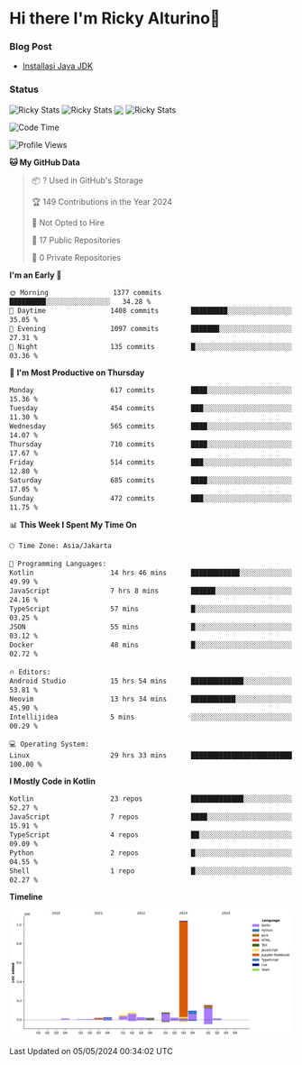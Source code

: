 # Hi there I'm Ricky Alturino👋

### Blog Post

<!-- BLOG-POST-LIST:START -->

- [Installasi Java JDK](https://onirutla.medium.com/installasi-java-jdk-ec701beeb5cb?source=rss-d9d81c918cc9------2)
<!-- BLOG-POST-LIST:END -->

### Status

<img align="center" alt="Ricky Stats" src="https://github-readme-stats.vercel.app/api?username=Alturino&theme=dark&show_icons=true&hide_border=false" />
<img align="center" alt="Ricky Stats" src="https://github-readme-stats.vercel.app/api/top-langs/?username=Alturino&theme=dark&show_icons=true&layout=compact"/>
<img align="center" width="640px" src="https://github-readme-stats.vercel.app/api/wakatime?username=Alturino&layout=compact&hide_border=true&theme=dark">
<img align="center" alt="Ricky Stats" src="https://leetcard.jacoblin.cool/onirutla?border=0&radius=20&ext=activity"/>

<!--START_SECTION:waka-->
![Code Time](http://img.shields.io/badge/Code%20Time-276%20hrs%2019%20mins-blue)

![Profile Views](http://img.shields.io/badge/Profile%20Views-0-blue)

**🐱 My GitHub Data** 

> 📦 ? Used in GitHub's Storage 
 > 
> 🏆 149 Contributions in the Year 2024
 > 
> 🚫 Not Opted to Hire
 > 
> 📜 17 Public Repositories 
 > 
> 🔑 0 Private Repositories 
 > 
**I'm an Early 🐤** 

```text
🌞 Morning                1377 commits        █████████░░░░░░░░░░░░░░░░   34.28 % 
🌆 Daytime                1408 commits        █████████░░░░░░░░░░░░░░░░   35.05 % 
🌃 Evening                1097 commits        ███████░░░░░░░░░░░░░░░░░░   27.31 % 
🌙 Night                  135 commits         █░░░░░░░░░░░░░░░░░░░░░░░░   03.36 % 
```
📅 **I'm Most Productive on Thursday** 

```text
Monday                   617 commits         ████░░░░░░░░░░░░░░░░░░░░░   15.36 % 
Tuesday                  454 commits         ███░░░░░░░░░░░░░░░░░░░░░░   11.30 % 
Wednesday                565 commits         ████░░░░░░░░░░░░░░░░░░░░░   14.07 % 
Thursday                 710 commits         ████░░░░░░░░░░░░░░░░░░░░░   17.67 % 
Friday                   514 commits         ███░░░░░░░░░░░░░░░░░░░░░░   12.80 % 
Saturday                 685 commits         ████░░░░░░░░░░░░░░░░░░░░░   17.05 % 
Sunday                   472 commits         ███░░░░░░░░░░░░░░░░░░░░░░   11.75 % 
```


📊 **This Week I Spent My Time On** 

```text
🕑︎ Time Zone: Asia/Jakarta

💬 Programming Languages: 
Kotlin                   14 hrs 46 mins      ████████████░░░░░░░░░░░░░   49.99 % 
JavaScript               7 hrs 8 mins        ██████░░░░░░░░░░░░░░░░░░░   24.16 % 
TypeScript               57 mins             █░░░░░░░░░░░░░░░░░░░░░░░░   03.25 % 
JSON                     55 mins             █░░░░░░░░░░░░░░░░░░░░░░░░   03.12 % 
Docker                   48 mins             █░░░░░░░░░░░░░░░░░░░░░░░░   02.72 % 

🔥 Editors: 
Android Studio           15 hrs 54 mins      █████████████░░░░░░░░░░░░   53.81 % 
Neovim                   13 hrs 34 mins      ███████████░░░░░░░░░░░░░░   45.90 % 
Intellijidea             5 mins              ░░░░░░░░░░░░░░░░░░░░░░░░░   00.29 % 

💻 Operating System: 
Linux                    29 hrs 33 mins      █████████████████████████   100.00 % 
```

**I Mostly Code in Kotlin** 

```text
Kotlin                   23 repos            █████████████░░░░░░░░░░░░   52.27 % 
JavaScript               7 repos             ████░░░░░░░░░░░░░░░░░░░░░   15.91 % 
TypeScript               4 repos             ██░░░░░░░░░░░░░░░░░░░░░░░   09.09 % 
Python                   2 repos             █░░░░░░░░░░░░░░░░░░░░░░░░   04.55 % 
Shell                    1 repo              █░░░░░░░░░░░░░░░░░░░░░░░░   02.27 % 
```



**Timeline**

![Lines of Code chart](https://raw.githubusercontent.com/Alturino/Alturino/main/assets/bar_graph.png)


 Last Updated on 05/05/2024 00:34:02 UTC
<!--END_SECTION:waka-->
